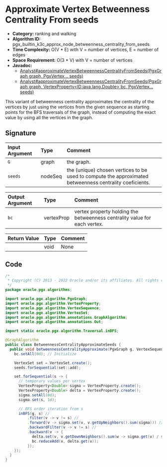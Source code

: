# Approximate Vertex Betweenness Centrality From seeds

- **Category:** ranking and walking
- **Algorithm ID:** pgx_builtin_k3c_approx_node_betweenness_centrality_from_seeds
- **Time Complexity:** O(V * E) with V = number of vertices, E = number of edges
- **Space Requirement:** O(3 * V) with V = number of vertices
- **Javadoc:** 
  - [Analyst#approximateVertexBetweennessCentralityFromSeeds(PgxGraph graph, PgxVertex<ID>... seeds)](https://docs.oracle.com/en/database/oracle/property-graph/22.3/spgjv/oracle/pgx/api/Analyst.html#approximateVertexBetweennessCentralityFromSeeds-oracle.pgx.api.PgxGraph-oracle.pgx.api.PgxVertex...-)
  - [Analyst#approximateVertexBetweennessCentralityFromSeeds(PgxGraph graph, VertexProperty<ID,java.lang.Double> bc, PgxVertex<ID>... seeds)](https://docs.oracle.com/en/database/oracle/property-graph/22.3/spgjv/oracle/pgx/api/Analyst.html#approximateVertexBetweennessCentralityFromSeeds-oracle.pgx.api.PgxGraph-oracle.pgx.api.VertexProperty-oracle.pgx.api.PgxVertex...-)

This variant of betweenness centrality approximates the centrality of the vertices by just using the vertices from the given sequence as starting points for the BFS traversals of the graph, instead of computing the exact value by using all the vertices in the graph.


## Signature

| Input Argument | Type | Comment |
| :--- | :--- | :--- |
| `G` | graph | the graph. |
| `seeds` | nodeSeq | the (unique) chosen vertices to be used to compute the approximated betweenness centrality coeficients. |

| Output Argument | Type | Comment |
| :--- | :--- | :--- |
| `bc` | vertexProp<double> | vertex property holding the betweenness centrality value for each vertex. |

| Return Value | Type | Comment |
| :--- | :--- | :--- |
| | void | None |

## Code

```java
/*
 * Copyright (C) 2013 - 2022 Oracle and/or its affiliates. All rights reserved.
 */
package oracle.pgx.algorithms;

import oracle.pgx.algorithm.PgxGraph;
import oracle.pgx.algorithm.VertexProperty;
import oracle.pgx.algorithm.VertexSequence;
import oracle.pgx.algorithm.VertexSet;
import oracle.pgx.algorithm.annotations.GraphAlgorithm;
import oracle.pgx.algorithm.annotations.Out;

import static oracle.pgx.algorithm.Traversal.inBFS;

@GraphAlgorithm
public class BetweennessCentralityApproximateSeeds {
  public void betweennessCentralityApproximate(PgxGraph g, VertexSequence seeds, @Out VertexProperty<Double> bc) {
    bc.setAll(0d); // Initialize

    VertexSet set = VertexSet.create();
    seeds.forSequential(set::add);

    set.forSequential(s -> {
      // temporary values per vertex
      VertexProperty<Double> sigma = VertexProperty.create();
      VertexProperty<Double> delta = VertexProperty.create();
      sigma.setAll(0d);
      sigma.set(s, 1d);

      // BFS order iteration from s
      inBFS(g, s) //
          .filter(v -> v != s) //
          .forward(v -> sigma.set(v, v.getUpNeighbors().sum(sigma))) //
          .backwardFilter(v -> v != s) //
          .backward(v -> {
            delta.set(v, v.getDownNeighbors().sum(w -> sigma.get(v) / sigma.get(w) * (1 + delta.get(w))));
            bc.reduceAdd(v, delta.get(v));
          });
    });
  }
}
```
